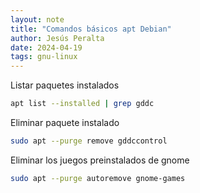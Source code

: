 ```yaml
---
layout: note
title: "Comandos básicos apt Debian"
author: Jesús Peralta
date: 2024-04-19
tags: gnu-linux
---
```


Listar paquetes instalados

```bash
apt list --installed | grep gddc
```

Eliminar paquete instalado

```bash
sudo apt --purge remove gddccontrol
```

Eliminar los juegos preinstalados de gnome

```bash
sudo apt --purge autoremove gnome-games
```